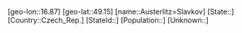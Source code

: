 ﻿---
location: [49.15,16.87]
mapzoom: [7,12] 
mapmarker: city 
type: City
tags:
- geo/City


SpocWebEntityId: 28939
isDeleted: false
confidential: public

---
[geo-lon::16.87]
[geo-lat::49.15]
[name::Austerlitz=Slavkov]
[State::]
[Country::Czech_Rep.]
[StateId::]
[Population::]
[Unknown::]

